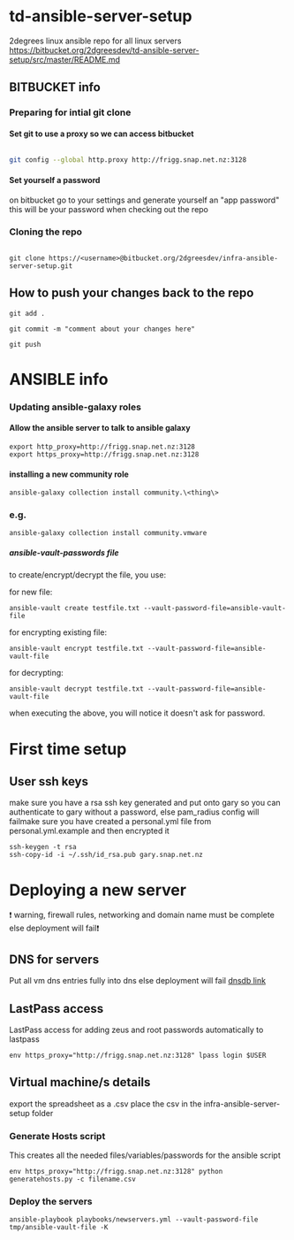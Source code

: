 # td-ansible-server-setup
2degrees linux ansible repo
for all linux servers
https://bitbucket.org/2dgreesdev/td-ansible-server-setup/src/master/README.md 

## BITBUCKET info

### Preparing for intial git clone

#### Set git to use a proxy so we can access bitbucket
```bash

git config --global http.proxy http://frigg.snap.net.nz:3128

```

#### Set yourself a password
on bitbucket go to your settings and generate yourself an "app password" this will be your password when checking out the repo


### Cloning the repo

```

git clone https://<username>@bitbucket.org/2dgreesdev/infra-ansible-server-setup.git

```

## How to push your changes back to the repo

```
git add .

git commit -m "comment about your changes here"

git push

```

# ANSIBLE info

### Updating ansible-galaxy roles

#### Allow the ansible server to talk to ansible galaxy
```
export http_proxy=http://frigg.snap.net.nz:3128
export https_proxy=http://frigg.snap.net.nz:3128
```
#### installing a new community role
```
ansible-galaxy collection install community.\<thing\>
```
### e.g.
```
ansible-galaxy collection install community.vmware
```
##### ansible-vault-passwords file
to create/encrypt/decrypt the file, you use:

for new file:
```
ansible-vault create testfile.txt --vault-password-file=ansible-vault-file
```
for encrypting existing file:
```
ansible-vault encrypt testfile.txt --vault-password-file=ansible-vault-file
```
for decrypting:
```
ansible-vault decrypt testfile.txt --vault-password-file=ansible-vault-file
```
when executing the above, you will notice it doesn't ask for password.


# First time setup

## User ssh keys

make sure you have a rsa ssh key generated and put onto gary so you can authenticate to gary without a password, else pam_radius config will failmake sure you have created a personal.yml file from personal.yml.example and then encrypted it
```
ssh-keygen -t rsa
ssh-copy-id -i ~/.ssh/id_rsa.pub gary.snap.net.nz
```

# Deploying a new server

:exclamation: warning, firewall rules, networking and domain name must be complete else deployment will fail:exclamation:

## DNS for servers

Put all vm dns entries fully into dns else deployment will fail
[dnsdb link](https://dnsdb.snap.net.nz)

## LastPass access

LastPass access for adding zeus and root passwords automatically to lastpass
```
env https_proxy="http://frigg.snap.net.nz:3128" lpass login $USER
```

## Virtual machine/s details
export the spreadsheet as a .csv
place the csv in the infra-ansible-server-setup folder

### Generate Hosts script

This creates all the needed files/variables/passwords for the ansible script

```
env https_proxy="http://frigg.snap.net.nz:3128" python generatehosts.py -c filename.csv
```


### Deploy the servers
```
ansible-playbook playbooks/newservers.yml --vault-password-file tmp/ansible-vault-file -K
```

